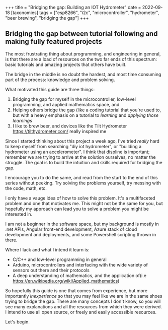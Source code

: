 +++ title = "Bridging the gap: Building an IOT Hydrometer" date = 2022-09-18 [taxonomies] tags = ["esp8266", "i2c", "microcontroller", "hydrometer", "beer brewing", "bridging the gap"] +++

## Bridging the gap between tutorial following and making fully featured projects

The most frustrating thing about programming, and engineering in general, is that there are a load of resources on the two far ends of this spectrum: basic tutorials and amazing projects that others have built.

The bridge in the middle is no doubt the hardest, and most time consuming part of the process: knowledge and problem solving.

What motivated this guide are three things:

1. Bridging the gap for myself in the microcontroller, low-level programming, and applied mathematics space, and
2. Helping others bridge the gap (like a coding tutorial that you're used to, but with a heavy emphasis on a tutorial to *learning* and *applying those learnings*
3. I like to brew beer, and devices like the Tilt Hydrometer https://tilthydrometer.com/ really inspired me

Since I started thinking about this project a week ago, I've tried *really* hard to keep myself from searching "diy iot hydrometer", or "building a hydrometer using an accelerometer". I think that displine is important; remember we are trying to arrive at the solution ourselves, no matter the struggle. The goal is to build the intuition and skills required for bridging the gap.

I encourage you to do the same, and read from the start to the end of this series without peeking. Try solving the problems yourself, try messing with the code, math, etc.

I only have a vauge idea of how to solve this problem. It's a multifaceted problem and one that motivates me. 
This might not be the same for you, but hopefully my approach can lead you to solve a problem you might be interested in.

I am not a beginner in the software space, but my background is mostly in .net APIs, Angular front-end development, Azure stack of cloud development and deployments, and some Powershell scripting thrown in there.

Where I lack and what I intend it learn is:
- C/C++ and low-level programming in general
- Arduino, microcontrollers and interfacing with the wide variety of sensors out there and their protocols
- A deep understanding of mathematics, and the application of(i.e https://en.wikipedia.org/wiki/Applied_mathematics)

So hopefully this guide is one that comes from experience, but more importantly *inexperience* so that you may feel like we are in the same shoes trying to bridge the gap. There are many concepts I don't know, so you will see many explanations and all the resources from which they were derived. I intend to use all open source, or freely and easily accessible resources.

Let's begin.

